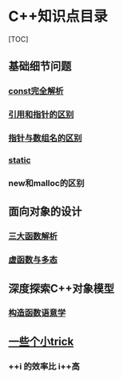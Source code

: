 # C++知识点目录

[TOC]


## 基础细节问题
###  [const完全解析](const.md)
### [引用和指针的区别](引用和指针的区别.md)
### [指针与数组名的区别](指针与数组名的区别.md)

### [static](static.md)

### new和malloc的区别



## 面向对象的设计

### [三大函数解析](拷贝构造函数.md)
### [虚函数与多态](虚函数与多态.md)



## 深度探索C++对象模型

### [构造函数语意学](深度探索C++之构造函数语意学.md)







## [一些个小trick](trick.md)

### ++i 的效率比 i++高




